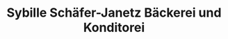 ---
title: "Sybille Schäfer-Janetz Bäckerei und Konditorei"
url: /haselbachtal/sybille-schaefer-janetz-baeckerei-und-konditorei/
shop: Bäckerei
---